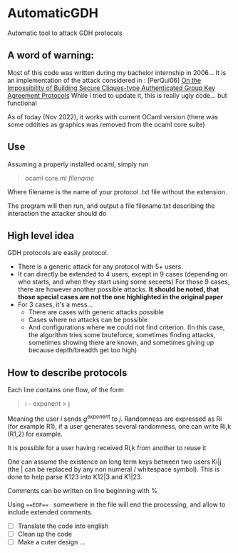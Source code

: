 # AutomaticGDH
Automatic tool to attack GDH protocols

## A word of warning:
Most of this code was written during my bachelor internship in 2006...
It is an implementation of the attack considered in : [PerQui06] [On the Impossibility of Building Secure Cliques-type Authenticated Group Key Agreement Protocols](https://perso.uclouvain.be/olivier.pereira/JCS05.pdf)
While i tried to update it, this is really ugly code... but functional

As of today (Nov 2022), it works with current OCaml version (there was some oddities as graphics was removed from the ocaml core suite)

## Use
Assuming a properly installed ocaml, simply run
> ocaml core.ml *filename*

Where filename is the name of your protocol .txt file without the extension.

The program will then run, and output a file filename.txt describing the interaction the attacker should do

## High level idea

GDH protocols are easily protocol.
* There is a generic attack for any protocol with 5+ users.
* It can directly be extended to 4 users, except in 9 cases (depending on who starts, and when they start using some seceets)
For those 9 cases, there are however another possible attacks.
**It should be noted, that those special cases are not the one highlighted in the original paper**
* For 3 cases, it's a mess...
    * There are cases with generic attacks possible
    * Cases where no attacks can be possible
    * And configurations where we could not find criterion. (In this case, the algorithm tries some bruteforce, sometimes finding attacks, sometimes showing there are known, and sometimes giving up because depth/breadth get too high)

## How to describe protocols

Each line contains one flow, of the form
> i - exponent > j

Meaning the user $i$ sends $g^\mathsf{exponent}$ to $j$.
Randomness are expressed as Ri (for example R1), if a user generates several randomness, one can write Ri,k (R1,2) for example.

It is possible for a user having received Ri,k from another to reuse it

One can assume the existence on long term keys between two users Ki|j (the | can be replaced by any non numeral / whitespace symbol). This is done to help parse K123 into K12|3 and K1|23.

Comments can be written on line beginning with %
 
Using ```==EOF== ``` somewhere in the file will end the processing, and allow to include extended comments.

- [ ] Translate the code into english
- [ ] Clean up the code
- [ ] Make a cuter design ...
